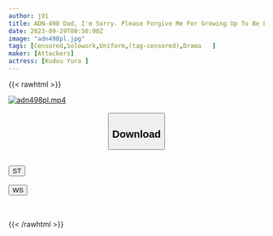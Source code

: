 ```yaml
---
author: j91
title: ADN-498 Dad, I'm Sorry. Please Forgive Me For Growing Up To Be Lewd... Yura Kudo
date: 2023-09-29T00:50:00Z
image: "adn498pl.jpg"
tags: [Censored,Solowork,Uniform,(tag-censored),Drama	]
maker: [Attackers]
actress: [Kudou Yura ]
---
```



{{< rawhtml >}}

<div class="video" data-videoid="DqxWxpdLxOhdw6">
    <a href="javascript:;">
        <img src="https://my.j91.asia/posts/adn498pl/adn498pl.jpg" width="WIDTH" height="HEIGHT" alt="adn498pl.mp4" loading="lazy">
    </a>
</div>

<script type="text/javascript" src="https://j91.asia/asset/on-demand-st.js"></script>

<br>
  <link rel="stylesheet" href="https://j91.asia/asset/bs5.css">
  
  <center>
  <button class="btn btn-primary" type="button" data-bs-toggle="collapse" data-bs-target=".multi-collapse" aria-expanded="false" aria-controls="multiCollapseExample1 multiCollapseExample2"><h2>Download</h2></button></center>
</p>
<div class="row">
  <div class="col">
    <div class="collapse multi-collapse" id="multiCollapseExample1">
      <div class="card card-body">
	      	      <br>
<div class="buttons">  
<a href="https://streamtape.to/v/DqxWxpdLxOhdw6"><button class="btn-hover color-3"><i class="fa fa-download"></i> ST</button></a></div>
    </div>
  </div>
</div>
  <div class="col">
    <div class="collapse multi-collapse" id="multiCollapseExample2">
      <div class="card card-body">
	      <br>
<div class="buttons">
    <a href="https://wolfstream.tv/yljnjvkzx3y9"><button class="btn-hover color-9"><i class="fa fa-download"></i> WS</button></a></div>
<br><br>
      </div>
    </div>
  </div>
</div>

{{< /rawhtml >}}
